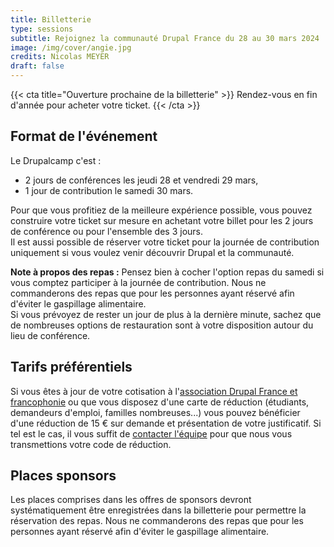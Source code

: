 ```yaml
---
title: Billetterie
type: sessions
subtitle: Rejoignez la communauté Drupal France du 28 au 30 mars 2024
image: /img/cover/angie.jpg
credits: Nicolas MEYER
draft: false
---
```


{{< cta
title="Ouverture prochaine de la billetterie" >}}
Rendez-vous en fin d'année pour acheter votre ticket.
{{< /cta >}}

## Format de l'événement

Le Drupalcamp c'est :

* 2 jours de conférences les jeudi 28 et vendredi 29 mars,
* 1 jour de contribution le samedi 30 mars.

Pour que vous profitiez de la meilleure expérience possible, vous pouvez construire votre ticket sur mesure en achetant votre billet pour les 2 jours de conférence ou pour l'ensemble des 3 jours.\
Il est aussi possible de réserver votre ticket pour la journée de contribution uniquement si vous voulez venir découvrir Drupal et la communauté.

**Note à propos des repas :** Pensez bien à cocher l'option repas du samedi si vous comptez participer à la journée de contribution. Nous ne commanderons des repas que pour les personnes ayant réservé afin d'éviter le gaspillage alimentaire.\
Si vous prévoyez de rester un jour de plus à la dernière minute, sachez que de nombreuses options de restauration sont à votre disposition autour du lieu de conférence.

## Tarifs préférentiels

Si vous êtes à jour de votre cotisation à l'[association Drupal France et francophonie](https://www.drupal.fr/) ou que vous disposez d'une carte de réduction (étudiants, demandeurs d'emploi, familles nombreuses...) vous pouvez bénéficier d'une réduction de 15 € sur demande et présentation de votre justificatif.
Si tel est le cas, il vous suffit de [contacter l'équipe](/contact) pour que nous vous transmettions votre code de réduction.

## Places sponsors

Les places comprises dans les offres de sponsors devront systématiquement être enregistrées dans la billetterie pour permettre la réservation des repas. Nous ne commanderons des repas que pour les personnes ayant réservé afin d'éviter le gaspillage alimentaire.
